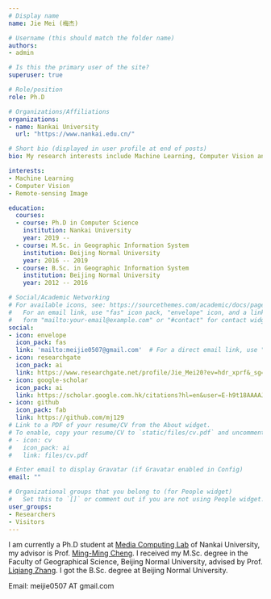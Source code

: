 ```yaml
---
# Display name
name: Jie Mei (梅杰)

# Username (this should match the folder name)
authors:
- admin

# Is this the primary user of the site?
superuser: true

# Role/position
role: Ph.D

# Organizations/Affiliations
organizations:
- name: Nankai University
  url: "https://www.nankai.edu.cn/"

# Short bio (displayed in user profile at end of posts)
bio: My research interests include Machine Learning, Computer Vision and Remote-sensing Image.

interests:
- Machine Learning
- Computer Vision
- Remote-sensing Image

education:
  courses:
  - course: Ph.D in Computer Science
    institution: Nankai University
    year: 2019 --
  - course: M.Sc. in Geographic Information System
    institution: Beijing Normal University
    year: 2016 -- 2019
  - course: B.Sc. in Geographic Information System
    institution: Beijing Normal University
    year: 2012 -- 2016

# Social/Academic Networking
# For available icons, see: https://sourcethemes.com/academic/docs/page-builder/#icons
#   For an email link, use "fas" icon pack, "envelope" icon, and a link in the
#   form "mailto:your-email@example.com" or "#contact" for contact widget.
social:
- icon: envelope
  icon_pack: fas
  link: 'mailto:meijie0507@gmail.com'  # For a direct email link, use "mailto:test@example.org".
- icon: researchgate
  icon_pack: ai
  link: https://www.researchgate.net/profile/Jie_Mei20?ev=hdr_xprf&_sg=k0vhbIqBNbyxCrfrfBB00qXMEyCGyaWcxUChy4AMpWgNPZGmE5WAfYWaywnjiVFkfCoyokMsPC-idlMZaFRp_8rW
- icon: google-scholar
  icon_pack: ai
  link: https://scholar.google.com.hk/citations?hl=en&user=E-h9t18AAAAJ
- icon: github
  icon_pack: fab
  link: https://github.com/mj129
# Link to a PDF of your resume/CV from the About widget.
# To enable, copy your resume/CV to `static/files/cv.pdf` and uncomment the lines below.
# - icon: cv
#   icon_pack: ai
#   link: files/cv.pdf

# Enter email to display Gravatar (if Gravatar enabled in Config)
email: ""

# Organizational groups that you belong to (for People widget)
#   Set this to `[]` or comment out if you are not using People widget.
user_groups:
- Researchers
- Visitors
---
```


I am currently a Ph.D student at [Media Computing Lab](https://mmcheng.net/) of Nankai University, my advisor is Prof. [Ming-Ming Cheng](https://mmcheng.net/cmm/). I received my M.Sc. degree in the Faculty of Geographical Science, Beijing Normal University, advised by Prof. [Liqiang Zhang](http://www.escience.cn/people/zhangliqiang/index.html). I got the B.Sc. degree at Beijing Normal University.

Email: meijie0507 AT gmail.com